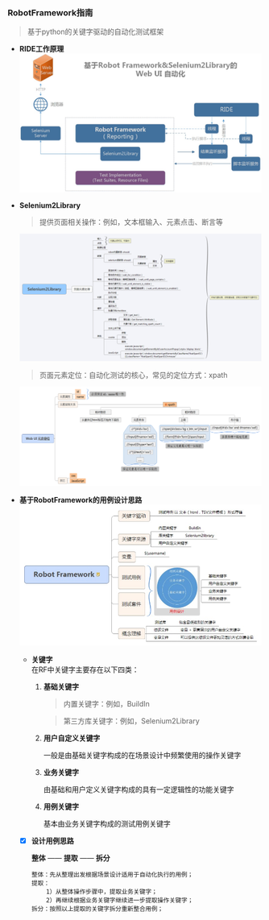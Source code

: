 
### RobotFramework指南
> 基于python的关键字驱动的自动化测试框架

- **RIDE工作原理**
	![](rf.jpg)

- **Selenium2Library**
	> 提供页面相关操作：例如，文本框输入、元素点击、断言等  

	![](Selenium2Library.png)  
	
	> 页面元素定位：自动化测试的核心，常见的定位方式：xpath  
	
	![](path.png)

- **基于RobotFramework的用例设计思路**  
	![](Keywords.jpg) 
    - **关键字**  
    在RF中关键字主要存在以下四类：
        1. **基础关键字**
    
            > 内置关键字：例如，BuildIn
        
            > 第三方库关键字：例如，Selenium2Library
       
        2. **用户自定义关键字**
    
            一般是由基础关键字构成的在场景设计中频繁使用的操作关键字
        
        3. **业务关键字**
    
            由基础和用户定义关键字构成的具有一定逻辑性的功能关键字
        
        4. **用例关键字**
    
            基本由业务关键字构成的测试用例关键字

    -[x] **设计用例思路**
    
        **整体** —— **提取** —— **拆分**  
        ```text
		整体：先从整理出发根据场景设计适用于自动化执行的用例；  
        提取：  
            1）从整体操作步骤中，提取业务关键字；  
            2）再继续根据业务关键字继续进一步提取操作关键字；  
        拆分：按照以上提取的关键字拆分重新整合用例；
		```
        
        



        
    

